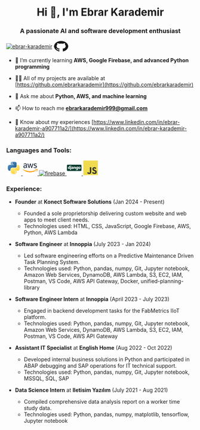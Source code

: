 <h1 align="center">Hi 👋, I'm Ebrar Karademir</h1>
<h3 align="center">A passionate AI and software development enthusiast</h3>

<p align="left"> <a href="https://www.linkedin.com/in/ebrar-karademir-a907711a2/" target="blank"><img align="center" src="https://raw.githubusercontent.com/rahuldkjain/github-profile-readme-generator/master/src/images/icons/Social/linked-in-alt.svg" alt="ebrar-karademir" height="30" width="40" /></a>
<a href="https://github.com/ebrarkarademir" target="blank"><img align="center" src="https://raw.githubusercontent.com/devicons/devicon/master/icons/github/github-original.svg" alt="ebrarkarademir" height="30" width="40" /></a>
</p>

- 🌱 I’m currently learning **AWS, Google Firebase, and advanced Python programming**

- 👨‍💻 All of my projects are available at [https://github.com/ebrarkarademir](https://github.com/ebrarkarademir)

- 💬 Ask me about **Python, AWS, and machine learning**

- 📫 How to reach me **ebrarkarademir999@gmail.com**

- 📄 Know about my experiences [https://www.linkedin.com/in/ebrar-karademir-a907711a2/](https://www.linkedin.com/in/ebrar-karademir-a907711a2/)

<h3 align="left">Languages and Tools:</h3>
<p align="left">
<a href="https://www.python.org" target="_blank" rel="noreferrer"> <img src="https://raw.githubusercontent.com/devicons/devicon/master/icons/python/python-original.svg" alt="python" width="40" height="40"/> </a>
<a href="https://aws.amazon.com" target="_blank" rel="noreferrer"> <img src="https://raw.githubusercontent.com/devicons/devicon/master/icons/amazonwebservices/amazonwebservices-original-wordmark.svg" alt="aws" width="40" height="40"/> </a>
<a href="https://firebase.google.com/" target="_blank" rel="noreferrer"> <img src="https://www.vectorlogo.zone/logos/firebase/firebase-icon.svg" alt="firebase" width="40" height="40"/> </a>
<a href="https://www.djangoproject.com/" target="_blank" rel="noreferrer"> <img src="https://raw.githubusercontent.com/devicons/devicon/master/icons/django/django-original.svg" alt="django" width="40" height="40"/> </a>
<a href="https://www.javascript.com/" target="_blank" rel="noreferrer"> <img src="https://raw.githubusercontent.com/devicons/devicon/master/icons/javascript/javascript-original.svg" alt="javascript" width="40" height="40"/> </a>
</p>

<h3 align="left">Experience:</h3>

- **Founder** at **Konect Software Solutions** (Jan 2024 - Present)
  - Founded a sole proprietorship delivering custom website and web apps to meet client needs.
  - Technologies used: HTML, CSS, JavaScript, Google Firebase, AWS, Python, AWS Lambda

- **Software Engineer** at **Innoppia** (July 2023 - Jan 2024)
  - Led software engineering efforts on a Predictive Maintenance Driven Task Planning System.
  - Technologies used: Python, pandas, numpy, Git, Jupyter notebook, Amazon Web Services, DynamoDB, AWS Lambda, S3, EC2, IAM, Postman, VS Code, AWS API Gateway, Docker, unified-planning-library

- **Software Engineer Intern** at **Innoppia** (April 2023 - July 2023)
  - Engaged in backend development tasks for the FabMetrics IIoT platform.
  - Technologies used: Python, pandas, numpy, Git, Jupyter notebook, Amazon Web Services, DynamoDB, AWS Lambda, S3, EC2, IAM, Postman, VS Code, AWS API Gateway

- **Assistant IT Specialist** at **English Home** (Aug 2022 - Oct 2022)
  - Developed internal business solutions in Python and participated in ABAP debugging and SAP operations for IT technical support.
  - Technologies used: Python, pandas, numpy, Git, Jupyter notebook, MSSQL, SQL, SAP

- **Data Science Intern** at **Iletisim Yazılım** (July 2021 - Aug 2021)
  - Compiled comprehensive data analysis report on a worker time study data.
  - Technologies used: Python, pandas, numpy, matplotlib, tensorflow, Jupyter notebook

